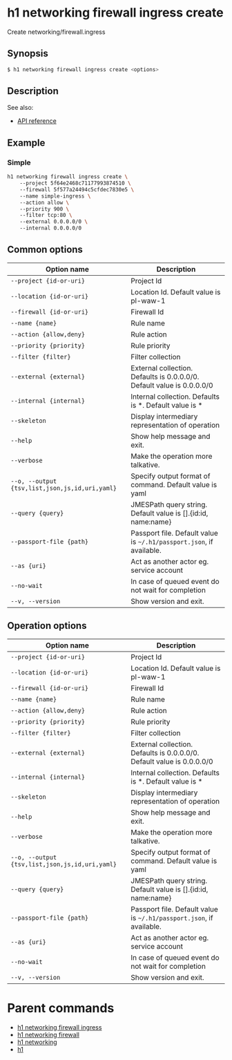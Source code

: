 
# h1 networking firewall ingress create

Create networking/firewall.ingress

## Synopsis

```bash
$ h1 networking firewall ingress create <options>
```

## Description

See also:

* [API reference](https://api.hyperone.com/v2/docs#operation/networking_project_firewall_ingress_create)

## Example


### Simple

```bash
h1 networking firewall ingress create \ 
	--project 5f64e2468c71177993874510 \ 
	--firewall 5f577a24494c5cfdec7830e5 \ 
	--name simple-ingress \ 
	--action allow \ 
	--priority 900 \ 
	--filter tcp:80 \ 
	--external 0.0.0.0/0 \ 
	--internal 0.0.0.0/0
```

## Common options

| Option name                                        | Description                                                              |
| -------------------------------------------------- | ------------------------------------------------------------------------ |
| ```--project {id-or-uri}```                        | Project Id                                                               |
| ```--location {id-or-uri}```                       | Location Id. Default value is pl-waw-1                                   |
| ```--firewall {id-or-uri}```                       | Firewall Id                                                              |
| ```--name {name}```                                | Rule name                                                                |
| ```--action {allow,deny}```                        | Rule action                                                              |
| ```--priority {priority}```                        | Rule priority                                                            |
| ```--filter {filter}```                            | Filter collection                                                        |
| ```--external {external}```                        | External collection. Defaults is 0.0.0.0/0. Default value is 0.0.0.0/0   |
| ```--internal {internal}```                        | Internal collection. Defaults is *. Default value is *                   |
| ```--skeleton```                                   | Display intermediary representation of operation                         |
| ```--help```                                       | Show help message and exit.                                              |
| ```--verbose```                                    | Make the operation more talkative.                                       |
| ```--o, --output {tsv,list,json,js,id,uri,yaml}``` | Specify output format of command. Default value is yaml                  |
| ```--query {query}```                              | JMESPath query string. Default value is [].\{id:id, name:name\}          |
| ```--passport-file {path}```                       | Passport file. Default value is ```~/.h1/passport.json```, if available. |
| ```--as {uri}```                                   | Act as another actor eg. service account                                 |
| ```--no-wait```                                    | In case of queued event do not wait for completion                       |
| ```--v, --version```                               | Show version and exit.                                                   |

## Operation options

| Option name                                        | Description                                                              |
| -------------------------------------------------- | ------------------------------------------------------------------------ |
| ```--project {id-or-uri}```                        | Project Id                                                               |
| ```--location {id-or-uri}```                       | Location Id. Default value is pl-waw-1                                   |
| ```--firewall {id-or-uri}```                       | Firewall Id                                                              |
| ```--name {name}```                                | Rule name                                                                |
| ```--action {allow,deny}```                        | Rule action                                                              |
| ```--priority {priority}```                        | Rule priority                                                            |
| ```--filter {filter}```                            | Filter collection                                                        |
| ```--external {external}```                        | External collection. Defaults is 0.0.0.0/0. Default value is 0.0.0.0/0   |
| ```--internal {internal}```                        | Internal collection. Defaults is *. Default value is *                   |
| ```--skeleton```                                   | Display intermediary representation of operation                         |
| ```--help```                                       | Show help message and exit.                                              |
| ```--verbose```                                    | Make the operation more talkative.                                       |
| ```--o, --output {tsv,list,json,js,id,uri,yaml}``` | Specify output format of command. Default value is yaml                  |
| ```--query {query}```                              | JMESPath query string. Default value is [].\{id:id, name:name\}          |
| ```--passport-file {path}```                       | Passport file. Default value is ```~/.h1/passport.json```, if available. |
| ```--as {uri}```                                   | Act as another actor eg. service account                                 |
| ```--no-wait```                                    | In case of queued event do not wait for completion                       |
| ```--v, --version```                               | Show version and exit.                                                   |

# Parent commands

* [h1 networking firewall ingress](./../README.md)
* [h1 networking firewall](./../../README.md)
* [h1 networking](./../../../README.md)
* [h1](./../../../../README.md)
